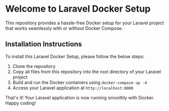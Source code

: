 # Welcome to Laravel Docker Setup

This repository provides a hassle-free Docker setup for your Laravel project that works seamlessly with or without Docker Compose.

## Installation Instructions

To install this Laravel Docker Setup, please follow the below steps:

1. Clone the repository
2. Copy all files from this repository into the root directory of your Laravel project
3. Build and run the Docker containers using `docker-compose up -d`
4. Access your Laravel application at `http://localhost:8080`

That's it! Your Laravel application is now running smoothly with Docker. Happy coding!
